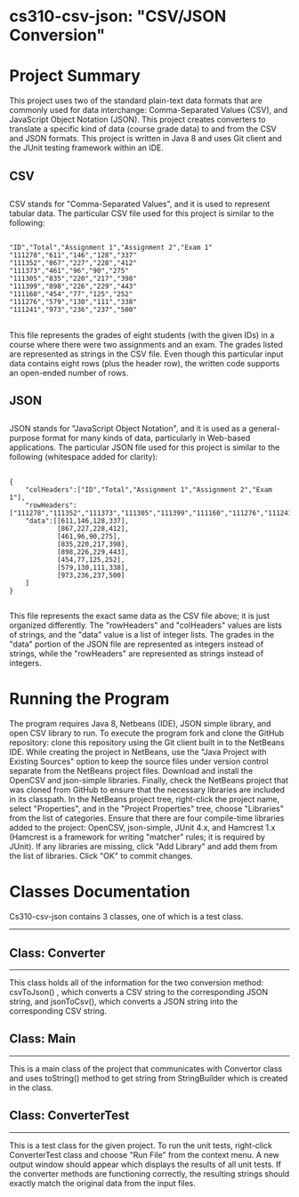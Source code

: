 # cs310-csv-json: "CSV/JSON Conversion"
# Project Summary
This project uses two of the standard plain-text data formats that are commonly used for data interchange: Comma-Separated Values (CSV), and JavaScript Object Notation (JSON).  This project creates converters to translate a specific kind of data (course grade data) to and from the CSV and JSON formats.  This project is written in Java 8 and uses Git client and the JUnit testing framework within an IDE.
##
## CSV
##
CSV stands for "Comma-Separated Values", and it is used to represent tabular data.  The particular CSV file used for this project is similar to the following:
##
    "ID","Total","Assignment 1","Assignment 2","Exam 1" 
    "111278","611","146","128","337"
    "111352","867","227","228","412"
    "111373","461","96","90","275"
    "111305","835","220","217","398"
    "111399","898","226","229","443"
    "111160","454","77","125","252"
    "111276","579","130","111","338"
    "111241","973","236","237","500"
##
This file represents the grades of eight students (with the given IDs) in a course where there were two assignments and an exam.  The grades listed are represented as strings in the CSV file.  Even though this particular input data contains eight rows (plus the header row), the written code supports an open-ended number of rows.
##
## JSON
##
JSON stands for "JavaScript Object Notation", and it is used as a general-purpose format for many kinds of data, particularly in Web-based applications.  The particular JSON file used for this project is similar to the following (whitespace added for clarity):
##
    {
        "colHeaders":["ID","Total","Assignment 1","Assignment 2","Exam 1"],
        "rowHeaders":["111278","111352","111373","111305","111399","111160","111276","111241"],
        "data":[[611,146,128,337],
                [867,227,228,412],
                [461,96,90,275],
                [835,220,217,398],
                [898,226,229,443],
                [454,77,125,252],
                [579,130,111,338],
                [973,236,237,500]
        ]
    }
##
This file represents the exact same data as the CSV file above; it is just organized differently.  The "rowHeaders" and "colHeaders" values are lists of strings, and the "data" value is a list of integer lists.  The grades in the "data" portion of the JSON file are represented as integers instead of strings, while the "rowHeaders" are represented as strings instead of integers.
##
# Running the Program
The program requires Java 8, Netbeans (IDE), JSON simple library, and open CSV library to run.
To execute the program fork and clone the GitHub repository: clone this repository using the Git client built in to the NetBeans IDE.
While creating the project in NetBeans, use the "Java Project with Existing Sources" option to keep the source files under version control separate from the NetBeans project files.
Download and install the OpenCSV and json-simple libraries.
Finally, check the NetBeans project that was cloned from GitHub to ensure that the necessary libraries are included in its classpath.  In the NetBeans project tree, right-click the project name, select "Properties", and in the "Project Properties" tree, choose "Libraries" from the list of categories.  Ensure that there are four compile-time libraries added to the project: OpenCSV, json-simple, JUnit 4.x, and Hamcrest 1.x (Hamcrest is a framework for writing "matcher" rules; it is required by JUnit).  If any libraries are missing, click "Add Library" and add them from the list of libraries.  Click "OK" to commit changes.


# Classes Documentation
Cs310-csv-json contains 3 classes, one of which is a test class.
________________________________________
## Class: Converter
________________________________________
This class holds all of the information for the two conversion method: csvToJson() , which converts a CSV string to the corresponding JSON string, and jsonToCsv(), which converts a JSON string into the corresponding CSV string.
##
## Class: Main
________________________________________
This is a main class of the project that communicates with Convertor class and uses toString() method to get string from StringBuilder which is created in the class.
##
## Class: ConverterTest
________________________________________
This is a test class for the given project. To run the unit tests, right-click ConverterTest class and choose "Run File" from the context menu.  A new output window should appear which displays the results of all unit tests.  If the converter methods are functioning correctly, the resulting strings should exactly match the original data from the input files.
